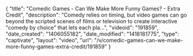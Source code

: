 {
    "title": "Comedic Games - Can We Make More Funny Games? - Extra Credit",
    "description": "Comedy relies on timing, but video games can go beyond the scripted scenes of films or television to create interactive \"comedy by choice\" that lets each pla...",
    "videoid": "191859",
    "date_created": "1406055182",
    "date_modified": "1418181775",
    "type": "captivate",
    "layout": "video",
    "url": "\/v\/comedic-games-can-we-make-more-funny-games-extra-credit\/191859"
}